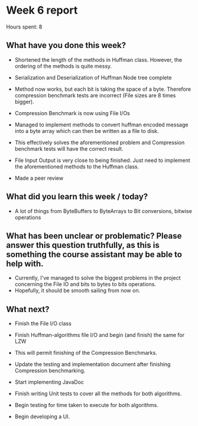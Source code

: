 
# Week 6 report

Hours spent: 8

##  What have you done this week?

- Shortened the length of the methods in Huffman class. However, the ordering of the methods is quite messy. 
- Serialization and Deserialization of Huffman Node tree complete
- Method now works, but each bit is taking the space of a byte. Therefore compression benchmark tests are incorrect (File sizes are 8 times bigger). 
- Compression Benchmark is now using File I/Os

- Managed to implement methods to convert huffman encoded message into a byte array which can then be written as a file to disk. 
- This effectively solves the aforementioned problem and Compression benchmark tests will have the correct result. 
- File Input Output is very close to being finished. Just need to implement the aforementioned methods to the Huffman class. 

- Made a peer review

##  What did you learn this week / today?

- A lot of things from ByteBuffers to ByteArrays to Bit conversions, bitwise operations

##  What has been unclear or problematic? Please answer this question truthfully, as this is something the course assistant may be able to help with.

- Currently, I've managed to solve the biggest problems in the project concerning the File IO and bits to bytes to bits operations. 
- Hopefully, it should be smooth sailing from now on. 

##  What next?

- Finish the File I/O class
- Finish Huffman-algorithms file I/O and begin (and finish) the same for LZW
- This will permit finishing of the Compression Benchmarks. 
- Update the testing and implementation document after finishing Compression benchmarking.

- Start implementing JavaDoc
- Finish writing Unit tests to cover all the methods for both algorithms. 
- Begin testing for time taken to execute for both algorithms. 
- Begin developing a UI. 








